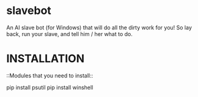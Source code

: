 # slavebot

An AI slave bot (for Windows) that will do all the dirty work for you! So lay back, run your slave, and tell him / her what to do.

# INSTALLATION

::Modules that you need to install::

pip install psutil
pip install winshell
